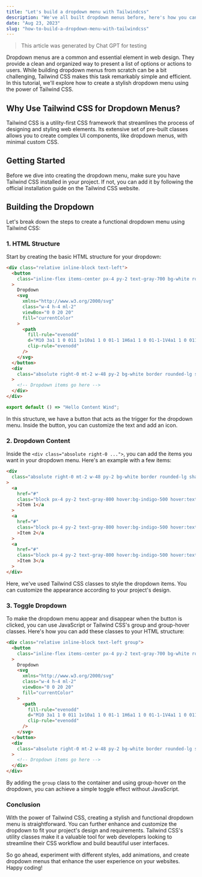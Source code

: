 ```yaml
---
title: "Let's build a dropdown menu with Tailwindcss"
description: "We've all built dropdown menus before, here's how you can build one with Tailwindcss."
date: "Aug 23, 2023"
slug: "how-to-build-a-dropdown-menu-with-tailwindcss"
---
```


> This article was generated by Chat GPT for testing

Dropdown menus are a common and essential element in web design. They provide a clean and organized way to present a list of options or actions to users. While building dropdown menus from scratch can be a bit challenging, Tailwind CSS makes this task remarkably simple and efficient. In this tutorial, we'll explore how to create a stylish dropdown menu using the power of Tailwind CSS.

## Why Use Tailwind CSS for Dropdown Menus?

Tailwind CSS is a utility-first CSS framework that streamlines the process of designing and styling web elements. Its extensive set of pre-built classes allows you to create complex UI components, like dropdown menus, with minimal custom CSS.

## Getting Started

Before we dive into creating the dropdown menu, make sure you have Tailwind CSS installed in your project. If not, you can add it by following the official installation guide on the Tailwind CSS website.

## Building the Dropdown

Let's break down the steps to create a functional dropdown menu using Tailwind CSS:

### 1. HTML Structure

Start by creating the basic HTML structure for your dropdown:

```html
<div class="relative inline-block text-left">
  <button
    class="inline-flex items-center px-4 py-2 text-gray-700 bg-white rounded shadow"
  >
    Dropdown
    <svg
      xmlns="http://www.w3.org/2000/svg"
      class="w-4 h-4 ml-2"
      viewBox="0 0 20 20"
      fill="currentColor"
    >
      <path
        fill-rule="evenodd"
        d="M10 3a1 1 0 011 1v10a1 1 0 01-1 1H6a1 1 0 01-1-1V4a1 1 0 011-1h4zm-1 2a1 1 0 011 1v8a1 1 0 01-1 1H7a1 1 0 01-1-1V6a1 1 0 011-1h2z"
        clip-rule="evenodd"
      />
    </svg>
  </button>
  <div
    class="absolute right-0 mt-2 w-48 py-2 bg-white border rounded-lg shadow-lg"
  >
    <!-- Dropdown items go here -->
  </div>
</div>
```

```ts
export default () => "Hello Content Wind";
```

In this structure, we have a button that acts as the trigger for the dropdown menu. Inside the button, you can customize the text and add an icon.

### 2. Dropdown Content

Inside the `<div class="absolute right-0 ...">`, you can add the items you want in your dropdown menu. Here's an example with a few items:

```html
<div
  class="absolute right-0 mt-2 w-48 py-2 bg-white border rounded-lg shadow-lg"
>
  <a
    href="#"
    class="block px-4 py-2 text-gray-800 hover:bg-indigo-500 hover:text-white"
    >Item 1</a
  >
  <a
    href="#"
    class="block px-4 py-2 text-gray-800 hover:bg-indigo-500 hover:text-white"
    >Item 2</a
  >
  <a
    href="#"
    class="block px-4 py-2 text-gray-800 hover:bg-indigo-500 hover:text-white"
    >Item 3</a
  >
</div>
```

Here, we've used Tailwind CSS classes to style the dropdown items. You can customize the appearance according to your project's design.

### 3. Toggle Dropdown

To make the dropdown menu appear and disappear when the button is clicked, you can use JavaScript or Tailwind CSS's group and group-hover classes. Here's how you can add these classes to your HTML structure:

```html
<div class="relative inline-block text-left group">
  <button
    class="inline-flex items-center px-4 py-2 text-gray-700 bg-white rounded shadow"
  >
    Dropdown
    <svg
      xmlns="http://www.w3.org/2000/svg"
      class="w-4 h-4 ml-2"
      viewBox="0 0 20 20"
      fill="currentColor"
    >
      <path
        fill-rule="evenodd"
        d="M10 3a1 1 0 011 1v10a1 1 0 01-1 1H6a1 1 0 01-1-1V4a1 1 0 011-1h4zm-1 2a1 1 0 011 1v8a1 1 0 01-1 1H7a1 1 0 01-1-1V6a1 1 0 011-1h2z"
        clip-rule="evenodd"
      />
    </svg>
  </button>
  <div
    class="absolute right-0 mt-2 w-48 py-2 bg-white border rounded-lg shadow-lg transform scale-0 group-hover:scale-100 transition duration-150 ease-in-out"
  >
    <!-- Dropdown items go here -->
  </div>
</div>
```

By adding the `group` class to the container and using group-hover on the dropdown, you can achieve a simple toggle effect without JavaScript.

### Conclusion

With the power of Tailwind CSS, creating a stylish and functional dropdown menu is straightforward. You can further enhance and customize the dropdown to fit your project's design and requirements. Tailwind CSS's utility classes make it a valuable tool for web developers looking to streamline their CSS workflow and build beautiful user interfaces.

So go ahead, experiment with different styles, add animations, and create dropdown menus that enhance the user experience on your websites. Happy coding!
